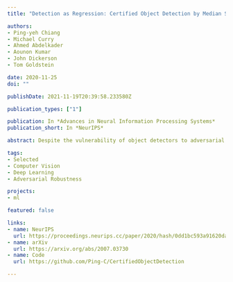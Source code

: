 ```yaml
---
title: "Detection as Regression: Certified Object Detection by Median Smoothing"

authors:
- Ping-yeh Chiang
- Michael Curry
- Ahmed Abdelkader
- Aounon Kumar
- John Dickerson
- Tom Goldstein

date: 2020-11-25
doi: ""

publishDate: 2021-11-19T20:39:58.233580Z

publication_types: ["1"]

publication: In *Advances in Neural Information Processing Systems*
publication_short: In *NeurIPS*

abstract: Despite the vulnerability of object detectors to adversarial attacks, very few defenses are known to date. While adversarial training can improve the empirical robustness of image classifiers, a direct extension to object detection is very expensive. This work is motivated by recent progress on certified classification by randomized smoothing. We start by presenting a reduction from object detection to a regression problem. Then, to enable certified regression, where standard mean smoothing fails, we propose median smoothing, which is of independent interest. We obtain the first model-agnostic, training-free, and certified defense for object detection against $\ell_2$-bounded attacks.

tags:
- Selected
- Computer Vision
- Deep Learning
- Adversarial Robustness

projects:
- ml

featured: false

links:
- name: NeurIPS
  url: https://proceedings.neurips.cc/paper/2020/hash/0dd1bc593a91620daecf7723d2235624-Abstract.html
- name: arXiv
  url: https://arxiv.org/abs/2007.03730
- name: Code
  url: https://github.com/Ping-C/CertifiedObjectDetection

---
```


